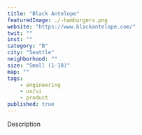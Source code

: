 ```yaml
---
title: "Black Antelope"
featuredImage: ./-hamburgers.png
website: "https://www.blackantelope.com/"
twit: ""
inst: ""
category: "B"
city: "Seattle"
neighborhood: ""
size: "Small (1-10)"
map: ""
tags:
    - engineering
    - ux/ui
    - product
published: true
---
```


Description
